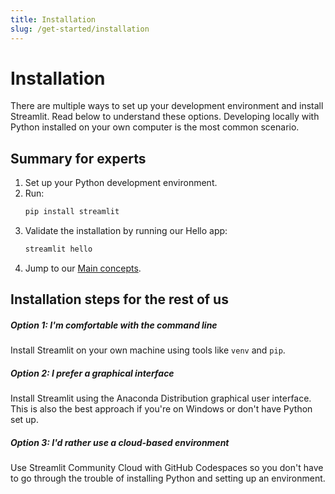 ```yaml
---
title: Installation
slug: /get-started/installation
---
```


# Installation

There are multiple ways to set up your development environment and install Streamlit. Read below to
understand these options. Developing locally with Python installed on your own computer is the most
common scenario.

## Summary for experts

1. Set up your Python development environment.
2. Run:
   ```bash
   pip install streamlit
   ```
3. Validate the installation by running our Hello app:
   ```bash
   streamlit hello
   ```
4. Jump to our [Main concepts](/get-started/fundamentals/main-concepts).

## Installation steps for the rest of us

<TileContainer layout="list">

<RefCard href="/get-started/installation/command-line" size="half">

##### Option 1: I'm comfortable with the command line

Install Streamlit on your own machine using tools like `venv` and `pip`.

</RefCard>

<RefCard href="/get-started/installation/anaconda-distribution" size="half">

##### Option 2: I prefer a graphical interface

Install Streamlit using the Anaconda Distribution graphical user interface. This is also the best
approach if you're on Windows or don't have Python set up.

</RefCard>

<RefCard href="/get-started/installation/community-cloud" size="half">

##### Option 3: I'd rather use a cloud-based environment

Use Streamlit Community Cloud with GitHub Codespaces so you don't have to go through the trouble
of installing Python and setting up an environment.

</RefCard>

</TileContainer>
